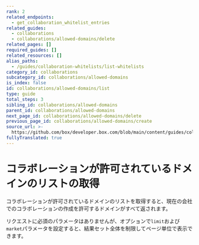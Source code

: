 ```yaml
---
rank: 2
related_endpoints:
  - get_collaboration_whitelist_entries
related_guides:
  - collaborations
  - collaborations/allowed-domains/delete
related_pages: []
required_guides: []
related_resources: []
alias_paths:
  - /guides/collaboration-whitelists/list-whitelists
category_id: collaborations
subcategory_id: collaborations/allowed-domains
is_index: false
id: collaborations/allowed-domains/list
type: guide
total_steps: 3
sibling_id: collaborations/allowed-domains
parent_id: collaborations/allowed-domains
next_page_id: collaborations/allowed-domains/delete
previous_page_id: collaborations/allowed-domains/create
source_url: >-
  https://github.com/box/developer.box.com/blob/main/content/guides/collaborations/allowed-domains/list.md
fullyTranslated: true
---
```

# コラボレーションが許可されているドメインのリストの取得

コラボレーションが許可されているドメインのリストを取得すると、現在の会社でのコラボレーションの作成を許可するドメインがすべて返されます。

リクエストに必須のパラメータはありませんが、オプションで`limit`および`market`パラメータを設定すると、結果セット全体を制限してページ単位で表示できます。

<Samples id="get_collaboration_whitelist_entries">

</Samples>
